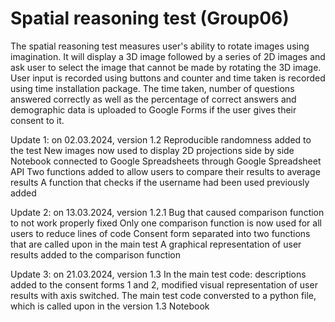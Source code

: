 # Spatial reasoning test (Group06)

The spatial reasoning test measures user's ability to rotate images using imagination. It will display a 3D image followed by a series of 2D images and ask user to select the image that cannot be made by rotating the 3D image. User input is recorded using buttons and counter and time taken is recorded using time installation package. The time taken, number of questions answered correctly as well as the percentage of correct answers and demographic data is uploaded to Google Forms if the user gives their consent to it.

Update 1: on 02.03.2024, version 1.2
Reproducible randomness added to the test
New images now used to display 2D projections side by side
Notebook connected to Google Spreadsheets through Google Spreadsheet API
Two functions added to allow users to compare their results to average results
A function that checks if the username had been used previously added

Update 2: on 13.03.2024, version 1.2.1
Bug that caused comparison function to not work properly fixed
Only one comparison function is now used for all users to reduce lines of code
Consent form separated into two functions that are called upon in the main test
A graphical representation of user results added to the comparison function

Update 3: on 21.03.2024, version 1.3
In the main test code: descriptions added to  the consent forms 1 and 2, modified visual representation of user results with axis switched.
The main test code conversted to a python file, which is called upon in the version 1.3 Notebook
